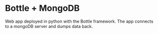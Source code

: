 # Bottle + MongoDB
Web app deployed in python with the Bottle framework. The app connects to a mongoDB server and dumps data back.
